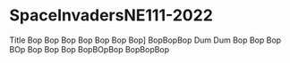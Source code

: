 # SpaceInvadersNE111-2022
Title
Bop Bop Bop Bop Bop Bop Bop]
BopBopBop
Dum Dum
Bop Bop Bop BOp Bop Bop Bop
BopBOpBop BopBopBop
